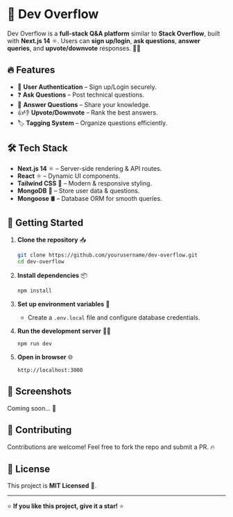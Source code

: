 # 🚀 Dev Overflow

Dev Overflow is a **full-stack Q&A platform** similar to **Stack Overflow**, built with **Next.js 14** ⚛️. Users can **sign up/login**, **ask questions**, **answer queries**, and **upvote/downvote** responses. 📢💡

## 🔥 Features

- 🔐 **User Authentication** – Sign up/Login securely.
- ❓ **Ask Questions** – Post technical questions.
- 💬 **Answer Questions** – Share your knowledge.
- 👍👎 **Upvote/Downvote** – Rank the best answers.
- 🏷️ **Tagging System** – Organize questions efficiently.

## 🛠️ Tech Stack

- **Next.js 14** ⚛️ – Server-side rendering & API routes.
- **React** ⚛️ – Dynamic UI components.
- **Tailwind CSS** 🎨 – Modern & responsive styling.
- **MongoDB** 🍃 – Store user data & questions.
- **Mongoose** 🛢️ – Database ORM for smooth queries.

## 🚀 Getting Started

1. **Clone the repository** 📥
   ```sh
   git clone https://github.com/yourusername/dev-overflow.git
   cd dev-overflow
   ```

2. **Install dependencies** 📦
   ```sh
   npm install
   ```

3. **Set up environment variables** 🔑
   - Create a `.env.local` file and configure database credentials.

4. **Run the development server** 🏃‍♂️
   ```sh
   npm run dev
   ```

5. **Open in browser** 🌐
   ```
   http://localhost:3000
   ```

## 📸 Screenshots

Coming soon... 🚧

## 🤝 Contributing

Contributions are welcome! Feel free to fork the repo and submit a PR. 🔥

## 📜 License

This project is **MIT Licensed** 📄.

---

⭐ **If you like this project, give it a star!** ⭐
